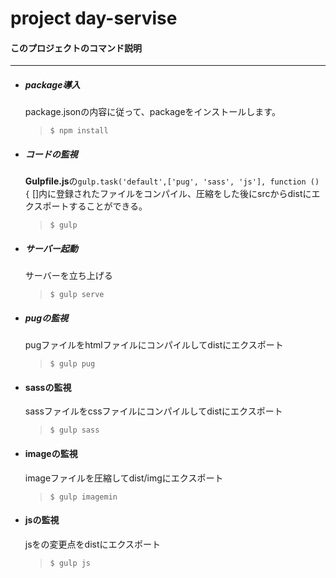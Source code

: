 
# project day-servise
#### このプロジェクトのコマンド説明
***

- ##### package導入
  package.jsonの内容に従って、packageをインストールします。
  > `$ npm install`

- ##### コードの監視
  **Gulpfile.js**の`gulp.task('default',['pug', 'sass', 'js'], function () {`
  []内に登録されたファイルをコンパイル、圧縮をした後にsrcからdistにエクスポートすることができる。
  > `$ gulp`

- ##### サーバー起動
  サーバーを立ち上げる
  > `$ gulp serve`

- ##### pugの監視
  pugファイルをhtmlファイルにコンパイルしてdistにエクスポート
  > `$ gulp pug`

- #### sassの監視
  sassファイルをcssファイルにコンパイルしてdistにエクスポート
  > `$ gulp sass`

- #### imageの監視
  imageファイルを圧縮してdist/imgにエクスポート
  > `$ gulp imagemin `

- #### jsの監視
  jsをの変更点をdistにエクスポート
  > `$ gulp js `
